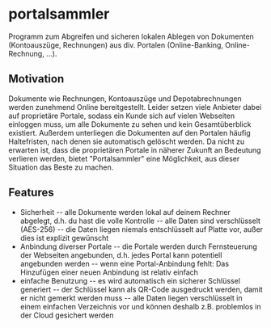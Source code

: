 portalsammler
=============

Programm zum Abgreifen und sicheren lokalen Ablegen von Dokumenten (Kontoauszüge, Rechnungen) 
aus div. Portalen (Online-Banking, Online-Rechnung, ...).


Motivation
----------

Dokumente wie Rechnungen, Kontoauszüge und Depotabrechnungen werden zunehmend Online bereitgestellt.
Leider setzen viele Anbieter dabei auf proprietäre Portale, sodass ein Kunde sich auf vielen Webseiten
einloggen muss, um alle Dokumente zu sehen und kein Gesamtüberblick existiert. Außerdem unterliegen
die Dokumenten auf den Portalen häufig Haltefristen, nach denen sie automatisch gelöscht werden. Da nicht
zu erwarten ist, dass die proprietären Portale in näherer Zukunft an Bedeutung verlieren werden, bietet
"Portalsammler" eine Möglichkeit, aus dieser Situation das Beste zu machen.

Features
--------

- Sicherheit
-- alle Dokumente werden lokal auf deinem Rechner abgelegt, d.h. du hast die volle Kontrolle
-- alle Daten sind verschlüsselt (AES-256)
-- die Daten liegen niemals entschlüsselt auf Platte vor, außer dies ist explizit gewünscht
- Anbindung diverser Portale
-- die Portale werden durch Fernsteuerung der Webseiten angebunden, d.h. jedes Portal kann potentiell angebunden werden
-- wenn eine Portal-Anbindung fehlt: Das Hinzufügen einer neuen Anbindung ist relativ einfach
- einfache Benutzung
-- es wird automatisch ein sicherer Schlüssel generiert
-- der Schlüssel kann als QR-Code ausgedruckt werden, damit er nicht gemerkt werden muss
-- alle Daten liegen verschlüsselt in einem einfachen Verzeichnis vor und können deshalb z.B. problemlos in der Cloud gesichert werden
